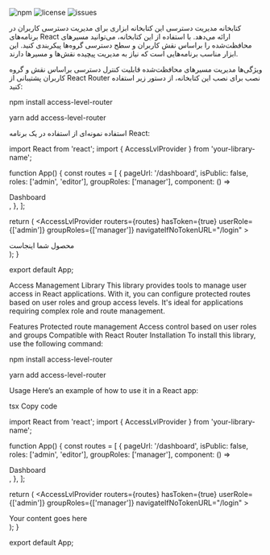 ![npm](https://img.shields.io/npm/v/access-level-router)
![license](https://img.shields.io/npm/l/access-level-router)
![issues](https://img.shields.io/github/issues/your-username/access-level-router)


کتابخانه مدیریت دسترسی
این کتابخانه ابزاری برای مدیریت دسترسی کاربران در برنامه‌های React ارائه می‌دهد. با استفاده از این کتابخانه، می‌توانید مسیرهای محافظت‌شده را براساس نقش کاربران و سطح دسترسی گروه‌ها پیکربندی کنید. این ابزار مناسب برنامه‌هایی است که نیاز به مدیریت پیچیده نقش‌ها و مسیرها دارند.

ویژگی‌ها
مدیریت مسیرهای محافظت‌شده
قابلیت کنترل دسترسی براساس نقش و گروه کاربران
پشتیبانی از React Router
نصب
برای نصب این کتابخانه، از دستور زیر استفاده کنید:

npm install access-level-router

yarn add access-level-router


استفاده
نمونه‌ای از استفاده در یک برنامه React: 


import React from 'react';
import { AccessLvlProvider } from 'your-library-name';

function App() {
  const routes = [
    {
      pageUrl: '/dashboard',
      isPublic: false,
      roles: ['admin', 'editor'],
      groupRoles: ['manager'],
      component: () => <div>Dashboard</div>,
    },
  ];

  return (
    <AccessLvlProvider
      routers={routes}
      hasToken={true}
      userRole={['admin']}
      groupRoles={['manager']}
      navigateIfNoTokenURL="/login"
    >
      <div>محصول شما اینجاست</div>
    </AccessLvlProvider>
  );
}

export default App;
  


Access Management Library
This library provides tools to manage user access in React applications. With it, you can configure protected routes based on user roles and group access levels. It's ideal for applications requiring complex role and route management.

Features
Protected route management
Access control based on user roles and groups
Compatible with React Router
Installation
To install this library, use the following command:

npm install access-level-router

yarn add access-level-router



Usage
Here’s an example of how to use it in a React app:

tsx
Copy code



import React from 'react';
import { AccessLvlProvider } from 'your-library-name';

function App() {
  const routes = [
    {
      pageUrl: '/dashboard',
      isPublic: false,
      roles: ['admin', 'editor'],
      groupRoles: ['manager'],
      component: () => <div>Dashboard</div>,
    },
  ];

  return (
    <AccessLvlProvider
      routers={routes}
      hasToken={true}
      userRole={['admin']}
      groupRoles={['manager']}
      navigateIfNoTokenURL="/login"
    >
      <div>Your content goes here</div>
    </AccessLvlProvider>
  );
}

export default App;


